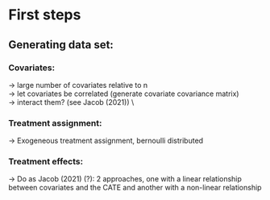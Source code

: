 # First steps
## Generating data set:
  ### Covariates:
  -> large number of covariates relative to n \
  -> let covariates be correlated (generate covariate covariance matrix) \
  -> interact them? (see Jacob (2021)) \
  
  ### Treatment assignment:
  -> Exogeneous treatment assignment, bernoulli distributed
  
  ### Treatment effects:
  -> Do as Jacob (2021) (?): 2 approaches, one with a linear relationship between covariates and the CATE and another with a non-linear relationship 


  

